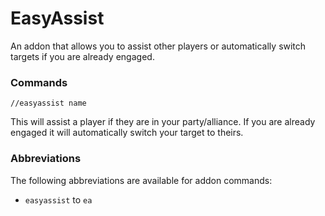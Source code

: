 # EasyAssist

An addon that allows you to assist other players or automatically switch targets if you are already engaged.

### Commands

`//easyassist name`

This will assist a player if they are in your party/alliance. If you are already engaged it will automatically switch your target to theirs.

### Abbreviations

The following abbreviations are available for addon commands:
* `easyassist` to `ea`
